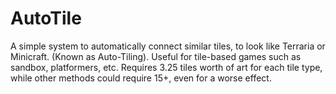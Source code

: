 # AutoTile

A simple system to automatically connect similar tiles, to look like Terraria or Minicraft. (Known as Auto-Tiling).
Useful for tile-based games such as sandbox, platformers, etc.
Requires 3.25 tiles worth of art for each tile type, while other methods could require 15+, even for a worse effect.